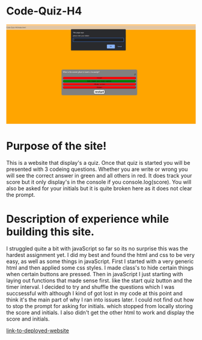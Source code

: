 Code-Quiz-H4
=============

![Code-Quiz-photo](./Code-quiz.PNG)

Purpose of the site!
=============
This is a website that display's a quiz. Once that quiz is started you will be presented with 3 codeing questions. Whether you are write or wrong you will see the correct answer in green and all others in red.
It does track your score but it only display's in the console if you console.log(score). You will also be asked for your initials but it is quite broken here as it does not clear the prompt.

Description of experience while building this site.
=============

I struggled quite a bit with javaScript so far so its no surprise this was the hardest assignment yet. I did my best and found the html and css to be very easy, as well as some things in javaScript. First I started
with a very generic html and then applied some css styles. I made class's to hide certain things when certain buttons are pressed. Then in javaScript I just starting with laying out functions that made sense first.
like the start quiz button and the timer interval. I decided to try and shuffle the questions which I was succsessful with although I kind of got lost in my code at this point and think it's the main part of why I 
ran into issues later. I could not find out how to stop the prompt for asking for initials. which stopped from locally storing the score and initials. I also didn't get the other html to work and display the score and initials. 

[link-to-deployed-website](https://skruphold.github.io/Code-Quiz_H4/)
